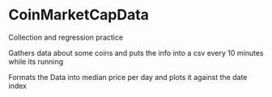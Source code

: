 # CoinMarketCapData
Collection and regression practice

Gathers data about some coins and puts the info into a csv every 10 minutes while its running

Formats the Data into median price per day and plots it against the date index


